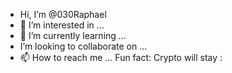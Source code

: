 - Hi, I’m @030Raphael
- 👀 I’m interested in ...
- 🌱 I’m currently learning ...
- I’m looking to collaborate on ...
- 📫 How to reach me ...
  Fun fact: Crypto will stay :

<!---
030Raphael/030Raphael is a ✨ special ✨ repository because its `README.md` (this file) appears on your GitHub profile.
You can click the Preview link to take a look at your changes.
--->
